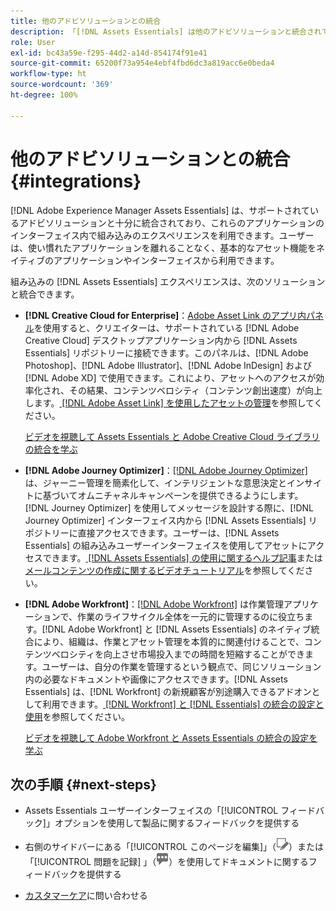 ```yaml
---
title: 他のアドビソリューションとの統合
description: 「[!DNL Assets Essentials] は他のアドビソリューションと統合されており、ネイティブアプリケーション内で組み込みのエクスペリエンスを利用できます」。
role: User
exl-id: bc43a59e-f295-44d2-a14d-854174f91e41
source-git-commit: 65200f73a954e4ebf4fbd6dc3a819acc6e0beda4
workflow-type: ht
source-wordcount: '369'
ht-degree: 100%

---
```


# 他のアドビソリューションとの統合 {#integrations}

[!DNL Adobe Experience Manager Assets Essentials] は、サポートされているアドビソリューションと十分に統合されており、これらのアプリケーションのインターフェイス内で組み込みのエクスペリエンスを利用できます。ユーザーは、使い慣れたアプリケーションを離れることなく、基本的なアセット機能をネイティブのアプリケーションやインターフェイスから利用できます。

組み込みの [!DNL Assets Essentials] エクスペリエンスは、次のソリューションと統合できます。

* **[!DNL Creative Cloud for Enterprise]**：[Adobe Asset Link のアプリ内パネル](https://www.adobe.com/jp/creativecloud/business/enterprise/adobe-asset-link.html)を使用すると、クリエイターは、サポートされている [!DNL Adobe Creative Cloud] デスクトップアプリケーション内から [!DNL Assets Essentials] リポジトリーに接続できます。このパネルは、[!DNL Adobe Photoshop]、[!DNL Adobe Illustrator]、[!DNL Adobe InDesign] および [!DNL Adobe XD] で使用できます。これにより、アセットへのアクセスが効率化され、その結果、コンテンツベロシティ（コンテンツ創出速度）が向上します。[ [!DNL Adobe Asset Link] を使用したアセットの管理](https://helpx.adobe.com/jp/enterprise/using/manage-assets-using-adobe-asset-link.html)を参照してください。

  [ビデオを視聴して Assets Essentials と Adobe Creative Cloud ライブラリの統合を学ぶ](https://experienceleague.adobe.com/docs/experience-manager-learn/assets-essentials/creative-cloud.html?lang=ja)

* **[!DNL Adobe Journey Optimizer]**：[[!DNL Adobe Journey Optimizer]](https://business.adobe.com/jp/products/journey-optimizer/adobe-journey-optimizer.html) は、ジャーニー管理を簡素化して、インテリジェントな意思決定とインサイトに基づいてオムニチャネルキャンペーンを提供できるようにします。[!DNL Journey Optimizer] を使用してメッセージを設計する際に、[!DNL Journey Optimizer] インターフェイス内から [!DNL Assets Essentials] リポジトリーに直接アクセスできます。ユーザーは、[!DNL Assets Essentials] の組み込みユーザーインターフェイスを使用してアセットにアクセスできます。[ [!DNL Assets Essentials] の使用に関するヘルプ記事](https://experienceleague.adobe.com/docs/journey-optimizer/using/create-messages/assets-essentials.html?lang=ja)または[メールコンテンツの作成に関するビデオチュートリアル](https://experienceleague.adobe.com/docs/journey-optimizer-learn/tutorials/create-messages/create-email-content-with-the-message-editor.html?lang=ja)を参照してください。

* **[!DNL Adobe Workfront]**：[[!DNL Adobe Workfront]](https://www.workfront.com/) は作業管理アプリケーションで、作業のライフサイクル全体を一元的に管理するのに役立ちます。[!DNL Adobe Workfront] と [!DNL Assets Essentials] のネイティブ統合により、組織は、作業とアセット管理を本質的に関連付けることで、コンテンツベロシティを向上させ市場投入までの時間を短縮することができます。ユーザーは、自分の作業を管理するという観点で、同じソリューション内の必要なドキュメントや画像にアクセスできます。[!DNL Assets Essentials] は、[!DNL Workfront] の新規顧客が別途購入できるアドオンとして利用できます。[ [!DNL Workfront]  と  [!DNL Essentials]  の統合の設定と使用](https://one.workfront.com/s/document-item?bundleId=the-new-workfront-experience&amp;topicId=Content%2FDocuments%2FAdobe_Workfront_for_Experience_Manager_Assets_Essentials%2F_workfront-for-aem-asset-essentials.htm)を参照してください。

  [ビデオを視聴して Adobe Workfront と Assets Essentials の統合の設定を学ぶ](https://experienceleague.adobe.com/docs/experience-manager-learn/assets-essentials/workfront/configure.html?lang=ja)

## 次の手順 {#next-steps}

* Assets Essentials ユーザーインターフェイスの「[!UICONTROL フィードバック]」オプションを使用して製品に関するフィードバックを提供する

* 右側のサイドバーにある「[!UICONTROL このページを編集]」（![ページを編集](assets/do-not-localize/edit-page.png)）または「[!UICONTROL 問題を記録] 」（![GitHub イシューを作成](assets/do-not-localize/github-issue.png)）を使用してドキュメントに関するフィードバックを提供する

* [カスタマーケア](https://experienceleague.adobe.com/?support-solution=General&amp;lang=ja#support)に問い合わせる

<!-- TBD: Hiding this link till GA. Do not even include the beta mention as discussed with Greg. Beta is done with customers selected by the Accounts team. It is not an open Beta program. At GA, document this.

* **[[!DNL Creative Cloud Libraries]**: This integration will be made available in the future.

* **[[!DNL Adobe Studio]]**: This integration will be made available in the future.
-->
